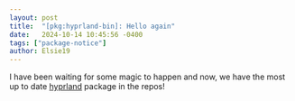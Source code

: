```yaml
---
layout: post
title:  "[pkg:hyprland-bin]: Hello again"
date:   2024-10-14 10:45:56 -0400
tags: ["package-notice"]
author: Elsie19
---
```


I have been waiting for some magic to happen and now, we have the most up to date [hyprland] package in the repos!

[hyprland]: https://github.com/pacstall/pacstall-programs/pull/6526
